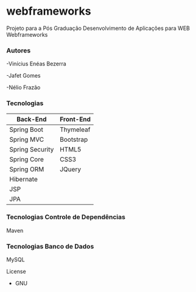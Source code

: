 # webframeworks

Projeto para a Pós Graduação Desenvolvimento de Aplicações para WEB Webframeworks

### Autores

-Vinícius Enéas Bezerra

-Jafet Gomes

-Nélio Frazão

### Tecnologias
| Back-End | Front-End |
| ------ | ------ |
| Spring Boot | Thymeleaf |
| Spring MVC | Bootstrap |
| Spring Security| HTML5 |
| Spring Core | CSS3 |
| Spring ORM | JQuery |
| Hibernate |
| JSP |
| JPA |

### Tecnologias Controle de Dependências

Maven

### Tecnologias Banco de Dados

MySQL

License

- GNU
